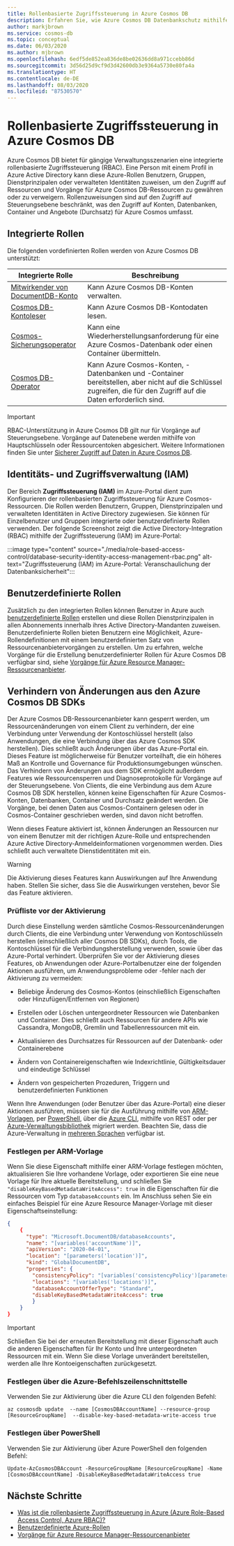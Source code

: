 ```yaml
---
title: Rollenbasierte Zugriffssteuerung in Azure Cosmos DB
description: Erfahren Sie, wie Azure Cosmos DB Datenbankschutz mithilfe der Active Directory-Integration (RBAC) bereitstellt.
author: markjbrown
ms.service: cosmos-db
ms.topic: conceptual
ms.date: 06/03/2020
ms.author: mjbrown
ms.openlocfilehash: 6edf5de852ea836de8be02636dd8a971ccebb86d
ms.sourcegitcommit: 3d56d25d9cf9d3d42600db3e9364a5730e80fa4a
ms.translationtype: HT
ms.contentlocale: de-DE
ms.lasthandoff: 08/03/2020
ms.locfileid: "87530570"
---
```

# <a name="role-based-access-control-in-azure-cosmos-db"></a>Rollenbasierte Zugriffssteuerung in Azure Cosmos DB

Azure Cosmos DB bietet für gängige Verwaltungsszenarien eine integrierte rollenbasierte Zugriffssteuerung (RBAC). Eine Person mit einem Profil in Azure Active Directory kann diese Azure-Rollen Benutzern, Gruppen, Dienstprinzipalen oder verwalteten Identitäten zuweisen, um den Zugriff auf Ressourcen und Vorgänge für Azure Cosmos DB-Ressourcen zu gewähren oder zu verweigern. Rollenzuweisungen sind auf den Zugriff auf Steuerungsebene beschränkt, was den Zugriff auf Konten, Datenbanken, Container und Angebote (Durchsatz) für Azure Cosmos umfasst.

## <a name="built-in-roles"></a>Integrierte Rollen

Die folgenden vordefinierten Rollen werden von Azure Cosmos DB unterstützt:

|**Integrierte Rolle**  |**Beschreibung**  |
|---------|---------|
|[Mitwirkender von DocumentDB-Konto](../role-based-access-control/built-in-roles.md#documentdb-account-contributor)|Kann Azure Cosmos DB-Konten verwalten.|
|[Cosmos DB-Kontoleser](../role-based-access-control/built-in-roles.md#cosmos-db-account-reader-role)|Kann Azure Cosmos DB-Kontodaten lesen.|
|[Cosmos-Sicherungsoperator](../role-based-access-control/built-in-roles.md#cosmosbackupoperator)|Kann eine Wiederherstellungsanforderung für eine Azure Cosmos-Datenbank oder einen Container übermitteln.|
|[Cosmos DB-Operator](../role-based-access-control/built-in-roles.md#cosmos-db-operator)|Kann Azure Cosmos-Konten, -Datenbanken und -Container bereitstellen, aber nicht auf die Schlüssel zugreifen, die für den Zugriff auf die Daten erforderlich sind.|

> [!IMPORTANT]
> RBAC-Unterstützung in Azure Cosmos DB gilt nur für Vorgänge auf Steuerungsebene. Vorgänge auf Datenebene werden mithilfe von Hauptschlüsseln oder Ressourcentoken abgesichert. Weitere Informationen finden Sie unter [Sicherer Zugriff auf Daten in Azure Cosmos DB](secure-access-to-data.md).

## <a name="identity-and-access-management-iam"></a>Identitäts- und Zugriffsverwaltung (IAM)

Der Bereich **Zugriffssteuerung (IAM)**  im Azure-Portal dient zum Konfigurieren der rollenbasierten Zugriffssteuerung für Azure Cosmos-Ressourcen. Die Rollen werden Benutzern, Gruppen, Dienstprinzipalen und verwalteten Identitäten in Active Directory zugewiesen. Sie können für Einzelbenutzer und Gruppen integrierte oder benutzerdefinierte Rollen verwenden. Der folgende Screenshot zeigt die Active Directory-Integration (RBAC) mithilfe der Zugriffssteuerung (IAM) im Azure-Portal:

:::image type="content" source="./media/role-based-access-control/database-security-identity-access-management-rbac.png" alt-text="Zugriffssteuerung (IAM) im Azure-Portal: Veranschaulichung der Datenbanksicherheit":::

## <a name="custom-roles"></a>Benutzerdefinierte Rollen

Zusätzlich zu den integrierten Rollen können Benutzer in Azure auch [benutzerdefinierte Rollen](../role-based-access-control/custom-roles.md) erstellen und diese Rollen Dienstprinzipalen in allen Abonnements innerhalb ihres Active Directory-Mandanten zuweisen. Benutzerdefinierte Rollen bieten Benutzern eine Möglichkeit, Azure-Rollendefinitionen mit einem benutzerdefinierten Satz von Ressourcenanbietervorgängen zu erstellen. Um zu erfahren, welche Vorgänge für die Erstellung benutzerdefinierter Rollen für Azure Cosmos DB verfügbar sind, siehe [Vorgänge für Azure Resource Manager-Ressourcenanbieter](../role-based-access-control/resource-provider-operations.md#microsoftdocumentdb).

## <a name="preventing-changes-from-the-azure-cosmos-db-sdks"></a><a id="prevent-sdk-changes"></a>Verhindern von Änderungen aus den Azure Cosmos DB SDKs

Der Azure Cosmos DB-Ressourcenanbieter kann gesperrt werden, um Ressourcenänderungen von einem Client zu verhindern, der eine Verbindung unter Verwendung der Kontoschlüssel herstellt (also Anwendungen, die eine Verbindung über das Azure Cosmos SDK herstellen). Dies schließt auch Änderungen über das Azure-Portal ein. Dieses Feature ist möglicherweise für Benutzer vorteilhaft, die ein höheres Maß an Kontrolle und Governance für Produktionsumgebungen wünschen. Das Verhindern von Änderungen aus dem SDK ermöglicht außerdem Features wie Ressourcensperren und Diagnoseprotokolle für Vorgänge auf der Steuerungsebene. Von Clients, die eine Verbindung aus dem Azure Cosmos DB SDK herstellen, können keine Eigenschaften für Azure Cosmos-Konten, Datenbanken, Container und Durchsatz geändert werden. Die Vorgänge, bei denen Daten aus Cosmos-Containern gelesen oder in Cosmos-Container geschrieben werden, sind davon nicht betroffen.

Wenn dieses Feature aktiviert ist, können Änderungen an Ressourcen nur von einem Benutzer mit der richtigen Azure-Rolle und entsprechenden Azure Active Directory-Anmeldeinformationen vorgenommen werden. Dies schließt auch verwaltete Dienstidentitäten mit ein.

> [!WARNING]
> Die Aktivierung dieses Features kann Auswirkungen auf Ihre Anwendung haben. Stellen Sie sicher, dass Sie die Auswirkungen verstehen, bevor Sie das Feature aktivieren.

### <a name="check-list-before-enabling"></a>Prüfliste vor der Aktivierung

Durch diese Einstellung werden sämtliche Cosmos-Ressourcenänderungen durch Clients, die eine Verbindung unter Verwendung von Kontoschlüsseln herstellen (einschließlich aller Cosmos DB SDKs), durch Tools, die Kontoschlüssel für die Verbindungsherstellung verwenden, sowie über das Azure-Portal verhindert. Überprüfen Sie vor der Aktivierung dieses Features, ob Anwendungen oder Azure-Portalbenutzer eine der folgenden Aktionen ausführen, um Anwendungsprobleme oder -fehler nach der Aktivierung zu vermeiden:

- Beliebige Änderung des Cosmos-Kontos (einschließlich Eigenschaften oder Hinzufügen/Entfernen von Regionen)

- Erstellen oder Löschen untergeordneter Ressourcen wie Datenbanken und Container. Dies schließt auch Ressourcen für andere APIs wie Cassandra, MongoDB, Gremlin und Tabellenressourcen mit ein.

- Aktualisieren des Durchsatzes für Ressourcen auf der Datenbank- oder Containerebene

- Ändern von Containereigenschaften wie Indexrichtlinie, Gültigkeitsdauer und eindeutige Schlüssel

- Ändern von gespeicherten Prozeduren, Triggern und benutzerdefinierten Funktionen

Wenn Ihre Anwendungen (oder Benutzer über das Azure-Portal) eine dieser Aktionen ausführen, müssen sie für die Ausführung mithilfe von [ARM-Vorlagen](manage-sql-with-resource-manager.md), per [PowerShell](manage-with-powershell.md), über die [Azure CLI](manage-with-cli.md), mithilfe von REST oder per [Azure-Verwaltungsbibliothek](https://github.com/Azure-Samples/cosmos-management-net) migriert werden. Beachten Sie, dass die Azure-Verwaltung in [mehreren Sprachen](https://docs.microsoft.com/azure/?product=featured#languages-and-tools) verfügbar ist.

### <a name="set-via-arm-template"></a>Festlegen per ARM-Vorlage

Wenn Sie diese Eigenschaft mithilfe einer ARM-Vorlage festlegen möchten, aktualisieren Sie Ihre vorhandene Vorlage, oder exportieren Sie eine neue Vorlage für Ihre aktuelle Bereitstellung, und schließen Sie `"disableKeyBasedMetadataWriteAccess": true` in die Eigenschaften für die Ressourcen vom Typ `databaseAccounts` ein. Im Anschluss sehen Sie ein einfaches Beispiel für eine Azure Resource Manager-Vorlage mit dieser Eigenschaftseinstellung:

```json
{
    {
      "type": "Microsoft.DocumentDB/databaseAccounts",
      "name": "[variables('accountName')]",
      "apiVersion": "2020-04-01",
      "location": "[parameters('location')]",
      "kind": "GlobalDocumentDB",
      "properties": {
        "consistencyPolicy": "[variables('consistencyPolicy')[parameters('defaultConsistencyLevel')]]",
        "locations": "[variables('locations')]",
        "databaseAccountOfferType": "Standard",
        "disableKeyBasedMetadataWriteAccess": true
        }
    }
}
```

> [!IMPORTANT]
> Schließen Sie bei der erneuten Bereitstellung mit dieser Eigenschaft auch die anderen Eigenschaften für Ihr Konto und Ihre untergeordneten Ressourcen mit ein. Wenn Sie diese Vorlage unverändert bereitstellen, werden alle Ihre Kontoeigenschaften zurückgesetzt.

### <a name="set-via-azure-cli"></a>Festlegen über die Azure-Befehlszeilenschnittstelle

Verwenden Sie zur Aktivierung über die Azure CLI den folgenden Befehl:

```azurecli-interactive
az cosmosdb update  --name [CosmosDBAccountName] --resource-group [ResourceGroupName]  --disable-key-based-metadata-write-access true

```

### <a name="set-via-powershell"></a>Festlegen über PowerShell

Verwenden Sie zur Aktivierung über Azure PowerShell den folgenden Befehl:

```azurepowershell-interactive
Update-AzCosmosDBAccount -ResourceGroupName [ResourceGroupName] -Name [CosmosDBAccountName] -DisableKeyBasedMetadataWriteAccess true
```

## <a name="next-steps"></a>Nächste Schritte

- [Was ist die rollenbasierte Zugriffssteuerung in Azure (Azure Role-Based Access Control, Azure RBAC)?](../role-based-access-control/overview.md)
- [Benutzerdefinierte Azure-Rollen](../role-based-access-control/custom-roles.md)
- [Vorgänge für Azure Resource Manager-Ressourcenanbieter](../role-based-access-control/resource-provider-operations.md#microsoftdocumentdb)
